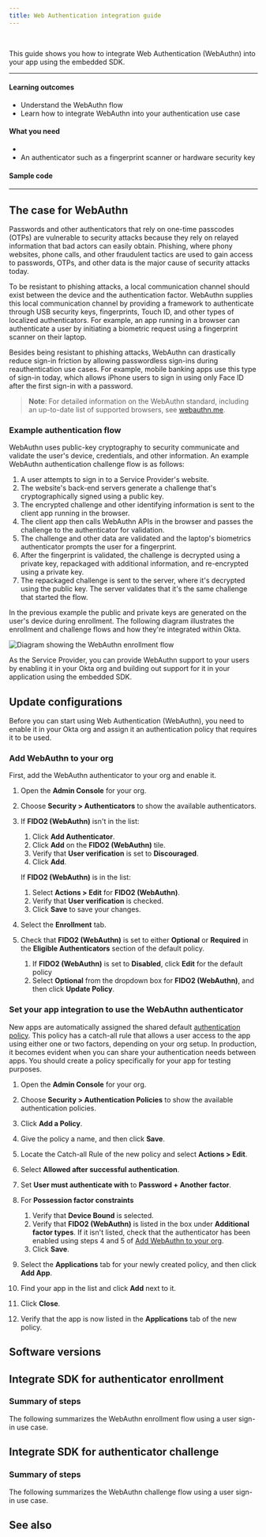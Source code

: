 ```yaml
---
title: Web Authentication integration guide
---
```


<ApiLifecycle access="ie" /><br>

This guide shows you how to integrate Web Authentication (WebAuthn) into your app using the embedded SDK.

---
#### Learning outcomes

* Understand the WebAuthn flow
* Learn how to integrate WebAuthn into your authentication use case

#### What you need

* <StackSnippet snippet="oiesdksetup" />
* An authenticator such as a fingerprint scanner or hardware security key

#### Sample code

<StackSnippet snippet="samplecode" />

---

## The case for WebAuthn

Passwords and other authenticators that rely on one-time passcodes (OTPs) are vulnerable to security attacks because they rely on relayed information that bad actors can easily obtain. Phishing, where phony websites, phone calls, and other fraudulent tactics are used to gain access to passwords, OTPs, and other data is the major cause of security attacks today.

To be resistant to phishing attacks, a local communication channel should exist between the device and the authentication factor. WebAuthn supplies this local communication channel by providing a framework to authenticate through USB security keys, fingerprints, Touch ID, and other types of localized authenticators. For example, an app running in a browser can authenticate a user by initiating a biometric request using a fingerprint scanner on their laptop.

Besides being resistant to phishing attacks, WebAuthn can drastically reduce sign-in friction by allowing passwordless sign-ins during reauthentication use cases. For example, mobile banking apps use this type of sign-in today, which allows iPhone users to sign in using only Face ID after the first sign-in with a password.

> **Note**: For detailed information on the WebAuthn standard, including an up-to-date list of supported browsers, see [webauthn.me](https://a0.to/webauthnme-okta-docs).

### Example authentication flow

WebAuthn uses public-key cryptography to security communicate and validate the user's device, credentials, and other information. An example WebAuthn authentication challenge flow is as follows:

1. A user attempts to sign in to a Service Provider's website.
1. The website's back-end servers generate a challenge that's cryptographically signed using a public key.
1. The encrypted challenge and other identifying information is sent to the client app running in the browser.
1. The client app then calls WebAuthn APIs in the browser and passes the challenge to the authenticator for validation.
1. The challenge and other data are validated and the laptop's biometrics authenticator prompts the user for a fingerprint.
1. After the fingerprint is validated, the challenge is decrypted using a private key, repackaged with additional information, and re-encrypted using a private key.
1. The repackaged challenge is sent to the server, where it's decrypted using the public key. The server validates that it's the same challenge that started the flow.

In the previous example the public and private keys are generated on the user's device during enrollment. The following diagram illustrates the enrollment and challenge flows and how they're integrated within Okta.

<div class="full">

![Diagram showing the WebAuthn enrollment flow](/img/authenticators/authenticators-webauthn-flow-overview.png)

</div>

As the Service Provider, you can provide WebAuthn support to your users by enabling it in your Okta org and building out support for it in your application using the embedded SDK.

## Update configurations

Before you can start using Web Authentication (WebAuthn), you need to enable it in your Okta org and assign it an authentication policy that requires it to be used.

### Add WebAuthn to your org

First, add the WebAuthn authenticator to your org and enable it.

1. Open the **Admin Console** for your org.
2. Choose **Security > Authenticators** to show the available authenticators.
3. If **FIDO2 (WebAuthn)** isn't in the list:
   1. Click **Add Authenticator**.
   2. Click **Add** on the **FIDO2 (WebAuthn)** tile.
   3. Verify that **User verification** is set to **Discouraged**.
   4. Click **Add**.

   If **FIDO2 (WebAuthn)** is in the list:
   1. Select **Actions > Edit** for **FIDO2 (WebAuthn)**.
   2. Verify that **User verification** is checked.
   3. Click **Save** to save your changes.

4. Select the **Enrollment** tab.
5. Check that **FIDO2 (WebAuthn)** is set to either **Optional** or **Required** in the **Eligible Authenticators** section of the default policy.
   1. If **FIDO2 (WebAuthn)** is set to **Disabled**, click **Edit** for the default policy
   2. Select **Optional** from the dropdown box for **FIDO2 (WebAuthn)**, and then click **Update Policy**.

### Set your app integration to use the WebAuthn authenticator

New apps are automatically assigned the shared default [authentication policy](https://help.okta.com/okta_help.htm?type=oie&id=ext-about-asop). This policy has a catch-all rule that allows a user access to the app using either one or two factors, depending on your org setup. In production, it becomes evident when you can share your authentication needs between apps. You should create a policy specifically for your app for testing purposes.

1. Open the **Admin Console** for your org.
2. Choose **Security > Authentication Policies** to show the available authentication policies.
3. Click **Add a Policy**.
4. Give the policy a name, and then click **Save**.
5. Locate the Catch-all Rule of the new policy and select **Actions > Edit**.
6. Select **Allowed after successful authentication**.
7. Set **User must authenticate with** to **Password + Another factor**.
8. For **Possession factor constraints**
   1. Verify that **Device Bound** is selected.
   2. Verify that **FIDO2 (WebAuthn)** is listed in the box under **Additional factor types**. If it isn't listed, check that the authenticator has been enabled using steps 4 and 5 of [Add WebAuthn to your org](#add-webauthn-to-your-org).
   3. Click **Save**.

9. Select the **Applications** tab for your newly created policy, and then click **Add App**.
10. Find your app in the list and click **Add** next to it.
11. Click **Close**.
12. Verify that the app is now listed in the **Applications** tab of the new policy.

## Software versions

<StackSnippet snippet="softwareversions" />

## Integrate SDK for authenticator enrollment

### Summary of steps

The following summarizes the WebAuthn enrollment flow using a user sign-in use case.

<StackSnippet snippet="enrollmentintegrationsummary" />

<StackSnippet snippet="enrollmentintegrationsteps" />

## Integrate SDK for authenticator challenge

### Summary of steps

The following summarizes the WebAuthn challenge flow using a user sign-in use case.

<StackSnippet snippet="challengeintegrationsummary" />

<StackSnippet snippet="challengeintegrationsteps" />

## See also

<StackSnippet snippet="relatedusecases" />
